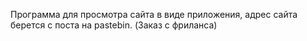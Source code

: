Программа для просмотра сайта в виде приложения, адрес сайта берется с поста на pastebin.
(Заказ с фриланса)
